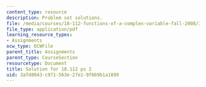 ```yaml
---
content_type: resource
description: Problem set solutions.
file: /media/courses/18-112-functions-of-a-complex-variable-fall-2008/3afd8043c971563e27e19f669b1a1899_ps2.pdf
file_type: application/pdf
learning_resource_types:
- Assignments
ocw_type: OCWFile
parent_title: Assignments
parent_type: CourseSection
resourcetype: Document
title: Solution for 18.112 ps 2
uid: 3afd8043-c971-563e-27e1-9f669b1a1899
---
```

